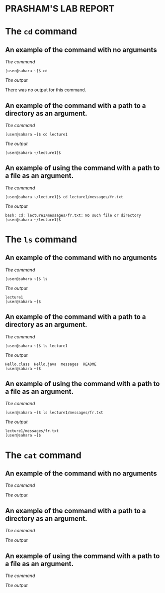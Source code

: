 # PRASHAM'S LAB REPORT 

# The `cd` command

## An example of the command with no arguments

*The command*

    [user@sahara ~]$ cd

*The output*

There was no output for this command.

## An example of the command with a path to a directory as an argument.

*The command*

    [user@sahara ~]$ cd lecture1

*The output*

    [user@sahara ~/lecture1]$ 

## An example of using the command with a path to a file as an argument.

*The command*

    [user@sahara ~/lecture1]$ cd lecture1/messages/fr.txt

*The output*

    bash: cd: lecture1/messages/fr.txt: No such file or directory
    [user@sahara ~/lecture1]$ 

# The `ls` command

## An example of the command with no arguments

*The command*

    [user@sahara ~]$ ls

*The output*

    lecture1
    [user@sahara ~]$ 

## An example of the command with a path to a directory as an argument.

*The command*

    [user@sahara ~]$ ls lecture1

*The output*

    Hello.class  Hello.java  messages  README
    [user@sahara ~]$ 

## An example of using the command with a path to a file as an argument.

*The command*

    [user@sahara ~]$ ls lecture1/messages/fr.txt

*The output*

    lecture1/messages/fr.txt
    [user@sahara ~]$ 


# The `cat` command

## An example of the command with no arguments

*The command*

*The output*

## An example of the command with a path to a directory as an argument.

*The command*

*The output*

## An example of using the command with a path to a file as an argument.

*The command*

*The output*




